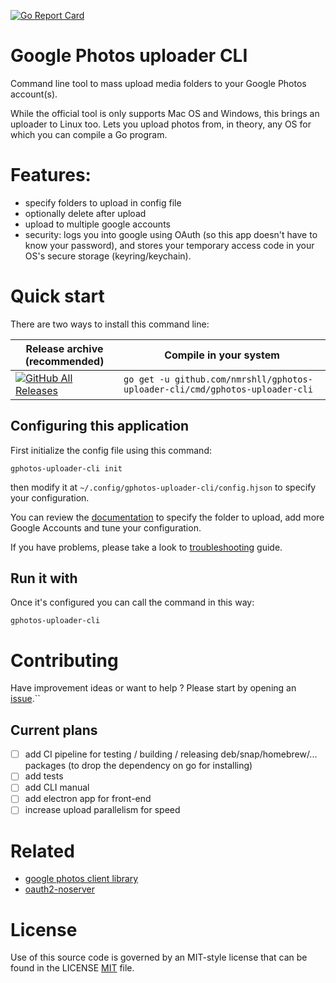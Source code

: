 [![Go Report Card](https://goreportcard.com/badge/github.com/nmrshll/gphotos-uploader-cli)](https://goreportcard.com/report/github.com/nmrshll/gphotos-uploader-cli)
<!--- [![Snap Status](https://build.snapcraft.io/badge/nmrshll/gphotos-uploader-cli.svg)](https://build.snapcraft.io/user/nmrshll/gphotos-uploader-cli) --->

# Google Photos uploader CLI

Command line tool to mass upload media folders to your Google Photos account(s).    

While the official tool is only supports Mac OS and Windows, this brings an uploader to Linux too. Lets you upload photos from, in theory, any OS for which you can compile a Go program.     

# Features:

- specify folders to upload in config file
- optionally delete after upload
- upload to multiple google accounts
- security: logs you into google using OAuth (so this app doesn't have to know your password), and stores your temporary access code in your OS's secure storage (keyring/keychain).

# Quick start
There are two ways to install this command line: 

| Release archive (recommended) | Compile in your system |  
| ----------------------------- | ---------------------- |  
| [![GitHub All Releases](https://img.shields.io/github/downloads/nmrshll/gphotos-uploader-cli/total.svg?style=for-the-badge)](https://github.com/nmrshll/gphotos-uploader-cli/releases/latest) | `go get -u github.com/nmrshll/gphotos-uploader-cli/cmd/gphotos-uploader-cli` |  

## Configuring this application
First initialize the config file using this command:
```
gphotos-uploader-cli init
```

then modify it at `~/.config/gphotos-uploader-cli/config.hjson` to specify your configuration.

You can review the [documentation](./.docs/configuration.md) to specify the folder to upload, add more Google Accounts and tune your configuration.

If you have problems, please take a look to [troubleshooting](./.docs/installation-troubleshooting.md) guide.

## Run it with 

Once it's configured you can call the command in this way:
```
gphotos-uploader-cli
```    

# Contributing
Have improvement ideas or want to help ? Please start by opening an [issue](https://github.com/nmrshll/gphotos-uploader-cli/issues).``  

## Current plans
- [ ] add CI pipeline for testing / building / releasing deb/snap/homebrew/... packages (to drop the dependency on go for installing)
- [ ] add tests
- [ ] add CLI manual
- [ ] add electron app for front-end
- [ ] increase upload parallelism for speed

# Related
- [google photos client library](https://github.com/nmrshll/google-photos-api-client-go)
- [oauth2-noserver](https://github.com/nmrshll/oauth2-noserver)

# License
 
 Use of this source code is governed by an MIT-style license that can be found in the LICENSE [MIT](./.docs/LICENSE) file.
